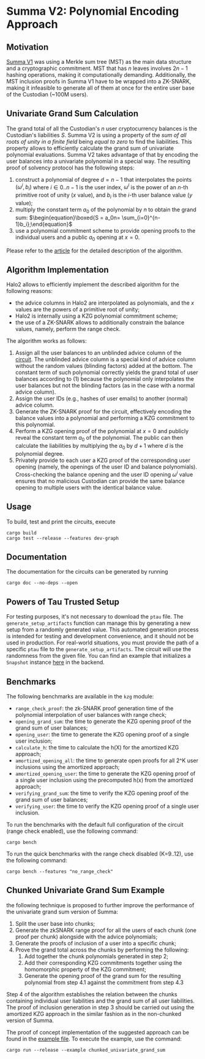 # Summa V2: Polynomial Encoding Approach

## Motivation

[Summa V1](https://github.com/summa-dev/summa-solvency/releases/tag/merkle_sum_tree_v1.1) was using a Merkle sum tree (MST) as the main data structure and a cryptographic commitment. MST that has $n$ leaves involves $2n-1$ hashing operations, making it computationally demanding. Additionally, the MST inclusion proofs in Summa V1 have to be wrapped into a ZK-SNARK, making it infeasible to generate all of them at once for the entire user base of the Custodian (~100M users).

## Univariate Grand Sum Calculation

The grand total of all the Custodian's $n$ user cryptocurrency balances is the Custodian's liabilities $S$. Summa V2 is using a property of the _sum of all roots of unity in a finite field_ being _equal to zero_ to find the liabilities. This property allows to efficiently calculate the grand sum of univariate polynomial evaluations. Summa V2 takes advantage of that by encoding the user balances into a univariate polynomial in a special way. The resulting proof of solvency protocol has the following steps:

1. construct a polynomial of degree $d = n - 1$ that interpolates the points $(\omega^i, b_i)$ where $i \in 0..n-1$ is the user index, $\omega^i$ is the power of an $n$-th primitive root of unity ($x$ value), and $b_i$ is the $i$-th user balance value ($y$ value);
2. multiply the constant term $a_0$ of the polynomial by $n$ to obtain the grand sum:
   $\begin{equation}\boxed{S = a_0n= \sum_{i=0}^{n-1}b_i};\end{equation}$
3. use a polynomial commitment scheme to provide opening proofs to the individual users and a public $a_0$ opening at $x=0$.

Please refer to the [article](https://hackmd.io/@summa/BkglBWsDp) for the detailed description of the algorithm.

## Algorithm Implementation

Halo2 allows to efficiently implement the described algorithm for the following reasons:

- the advice columns in Halo2 are interpolated as polynomials, and the $x$ values are the powers of a primitive root of unity;
- Halo2 is internally using a KZG polynomial commitment scheme;
- the use of a ZK-SNARK allows to additionally constrain the balance values, namely, perform the range check.

The algorithm works as follows:

1. Assign all the user balances to an unblinded advice column of the [circuit](../kzg_prover/src/circuits/univariate_grand_sum.rs). The unblinded advice column is a special kind of advice column without the random values (blinding factors) added at the bottom. The constant term of such polynomial correctly yields the grand total of user balances according to (1) because the polynomial only interpolates the user balances but not the blinding factors (as in the case with a normal advice column).
2. Assign the user IDs (e.g., hashes of user emails) to another (normal) advice column.
3. Generate the ZK-SNARK proof for the circuit, effectively encoding the balance values into a polynomial and performing a KZG commitment to this polynomial.
4. Perform a KZG opening proof of the polynomial at $x=0$ and publicly reveal the constant term $a_0$ of the polynomial. The public can then calculate the liabilities by multiplying the $a_0$ by $d + 1$ where $d$ is the polynomial degree.
5. Privately provide to each user a KZG proof of the corresponding user opening (namely, the openings of the user ID and balance polynomials). Cross-checking the balance opening and the user ID opening $\omega^i$ value ensures that no malicious Custodian can provide the same balance opening to multiple users with the identical balance value.

## Usage

To build, test and print the circuits, execute

```
cargo build
cargo test --release --features dev-graph
```

## Documentation

The documentation for the circuits can be generated by running

```
cargo doc --no-deps --open
```

## Powers of Tau Trusted Setup

For testing purposes, it's not necessary to download the `ptau` file. The `generate_setup_artifacts` function can manage this by generating a new setup from a randomly generated value. This automated generation process is intended for testing and development convenience, and it should not be used in production.
For real-world situations, you must provide the path of a specific `ptau` file to the `generate_setup_artifacts`. The circuit will use the randomness from the given file. You can find an example that initializes a `Snapshot` instance [here](https://github.com/summa-dev/summa-solvency/blob/11d4fce5d18f6175804aa792fc9fc5ac27bf5c00/backend/src/apis/snapshot.rs#L115-L116) in the backend.

## Benchmarks

The following benchmarks are available in the `kzg` module:

- `range_check_proof`: the zk-SNARK proof generation time of the polynomial interpolation of user balances with range check;
- `opening_grand_sum`: the time to generate the KZG opening proof of the grand sum of user balances;
- `opening_user`: the time to generate the KZG opening proof of a single user inclusion;
- `calculate_h`: the time to calculate the h(X) for the amortized KZG approach;
- `amortized_opening_all`: the time to generate open proofs for all 2^K user inclusions using the amortized approach;
- `amortized_opening_user`: the time to generate the KZG opening proof of a single user inclusion using the precomputed h(x) from the amortized approach;
- `verifying_grand_sum`: the time to verify the KZG opening proof of the grand sum of user balances;
- `verifying_user`: the time to verify the KZG opening proof of a single user inclusion.

To run the benchmarks with the default full configuration of the circuit (range check enabled), use the following command:

```shell
cargo bench
```

To run the quick benchmarks with the range check disabled (K=9..12), use the following command:

```shell
cargo bench --features "no_range_check"
```

## Chunked Univariate Grand Sum Example

the following technique is proposed to further improve the performance of the univariate grand sum version of Summa:

1. Split the user base into chunks;
2. Generate the zkSNARK range proof for all the users of each chunk (one proof per chunk) alongside with the advice polynomials;
3. Generate the proofs of inclusion of a user into a specific chunk;
4. Prove the grand total across the chunks by performing the following:
   1. Add together the chunk polynomials generated in step 2;
   2. Add their corresponding KZG commitments together using the homomorphic property of the KZG commitment;
   3. Generate the opening proof of the grand sum for the resulting polynomial from step 4.1 against the commitment from step 4.3

Step 4 of the algorithm establishes the relation between the chunks containing individual user liabilities and the grand sum of all user liabilities. The proof of inclusion generation in step 3 should be carried out using the amortized KZG approach in the similar fashion as in the non-chunked version of Summa.

The proof of concept implementation of the suggested approach can be found in the [example file](kzg_prover/examples/chunked_univariate_grand_sum.rs). To execute the example, use the command:

```shell
cargo run --release --example chunked_univariate_grand_sum
```
